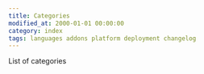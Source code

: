 ```yaml
---
title: Categories
modified_at: 2000-01-01 00:00:00
category: index
tags: languages addons platform deployment changelog
---
```


List of categories
